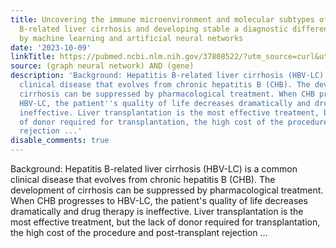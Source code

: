 ```yaml
---
title: Uncovering the immune microenvironment and molecular subtypes of hepatitis
  B-related liver cirrhosis and developing stable a diagnostic differential model
  by machine learning and artificial neural networks
date: '2023-10-09'
linkTitle: https://pubmed.ncbi.nlm.nih.gov/37808522/?utm_source=curl&utm_medium=rss&utm_campaign=pubmed-2&utm_content=1x5bM_TNL8gjogAcnslpo2s2PbDe-61JVM2h9yowOYSiZ7Dkrt&fc=20220919211934&ff=20231010180810&v=2.17.9.post6+86293ac
source: (graph neural network) AND (gene)
description: 'Background: Hepatitis B-related liver cirrhosis (HBV-LC) is a common
  clinical disease that evolves from chronic hepatitis B (CHB). The development of
  cirrhosis can be suppressed by pharmacological treatment. When CHB progresses to
  HBV-LC, the patient''s quality of life decreases dramatically and drug therapy is
  ineffective. Liver transplantation is the most effective treatment, but the lack
  of donor required for transplantation, the high cost of the procedure and post-transplant
  rejection ...'
disable_comments: true
---
```

Background: Hepatitis B-related liver cirrhosis (HBV-LC) is a common clinical disease that evolves from chronic hepatitis B (CHB). The development of cirrhosis can be suppressed by pharmacological treatment. When CHB progresses to HBV-LC, the patient's quality of life decreases dramatically and drug therapy is ineffective. Liver transplantation is the most effective treatment, but the lack of donor required for transplantation, the high cost of the procedure and post-transplant rejection ...